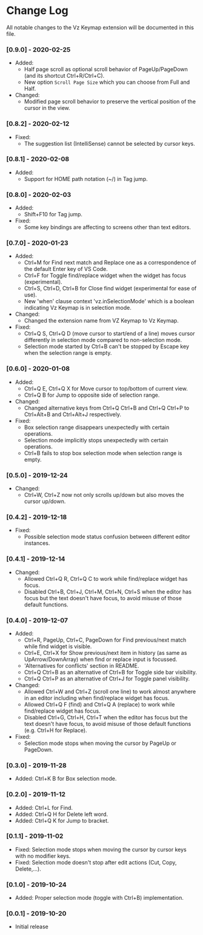 # Change Log

All notable changes to the Vz Keymap extension will be documented in this file.

### [0.9.0] - 2020-02-25
- Added:
  - Half page scroll as optional scroll behavior of PageUp/PageDown (and its shortcut Ctrl+R/Ctrl+C).
  - New option `Scroll Page Size` which you can choose from Full and Half.
- Changed:
  - Modified page scroll behavior to preserve the vertical position of the cursor in the view.

### [0.8.2] - 2020-02-12
- Fixed:
  - The suggestion list (IntelliSense) cannot be selected by cursor keys.

### [0.8.1] - 2020-02-08
- Added:
  - Support for HOME path notation (~/) in Tag jump.

### [0.8.0] - 2020-02-03
- Added:
  - Shift+F10 for Tag jump.
- Fixed:
  - Some key bindings are affecting to screens other than text editors.

### [0.7.0] - 2020-01-23
- Added:
  - Ctrl+M for Find next match and Replace one as a correspondence of the default Enter key of VS Code.
  - Ctrl+F for Toggle find/replace widget when the widget has focus (experimental).
  - Ctrl+S, Ctrl+D, Ctrl+B for Close find widget (experimental for ease of use).
  - New 'when' clause context 'vz.inSelectionMode' which is a boolean indicating Vz Keymap is in selection mode.
- Changed:
  - Changed the extension name from VZ Keymap to Vz Keymap.
- Fixed:
  - Ctrl+Q S, Ctrl+Q D (move cursor to start/end of a line) moves cursor differently in selection mode compared to non-selection mode.
  - Selection mode started by Ctrl+B can't be stopped by Escape key when the selection range is empty.

### [0.6.0] - 2020-01-08
- Added:
  - Ctrl+Q E, Ctrl+Q X for Move cursor to top/bottom of current view.
  - Ctrl+Q B for Jump to opposite side of selection range.
- Changed:
  - Changed alternative keys from Ctrl+Q Ctrl+B and Ctrl+Q Ctrl+P to Ctrl+Alt+B and Ctrl+Alt+J respectively.
- Fixed:
  - Box selection range disappears unexpectedly with certain operations.
  - Selection mode implicitly stops unexpectedly with certain operations.
  - Ctrl+B fails to stop box selection mode when selection range is empty.

### [0.5.0] - 2019-12-24
- Changed:
  - Ctrl+W, Ctrl+Z now not only scrolls up/down but also moves the cursor up/down.

### [0.4.2] - 2019-12-18
- Fixed:
  - Possible selection mode status confusion between different editor instances.

### [0.4.1] - 2019-12-14
- Changed:
  - Allowed Ctrl+Q R, Ctrl+Q C to work while find/replace widget has focus.
  - Disabled Ctrl+B, Ctrl+J, Ctrl+M, Ctrl+N, Ctrl+S when the editor has focus but the text doesn't have focus, to avoid misuse of those default functions.

### [0.4.0] - 2019-12-07
- Added:
  - Ctrl+R, PageUp, Ctrl+C, PageDown for Find previous/next match while find widget is visible.
  - Ctrl+E, Ctrl+X for Show previous/next item in history (as same as UpArrow/DownArray) when find or replace input is focussed.
  - 'Alternatives for conflicts' section in README.
  - Ctrl+Q Ctrl+B as an alternative of Ctrl+B for Toggle side bar visibility.
  - Ctrl+Q Ctrl+P as an alternative of Ctrl+J for Toggle panel visibility.
- Changed:
  - Allowed Ctrl+W and Ctrl+Z (scroll one line) to work almost anywhere in an editor including when find/replace widget has focus.
  - Allowed Ctrl+Q F (find) and Ctrl+Q A (replace) to work while find/replace widget has focus.
  - Disabled Ctrl+G, Ctrl+H, Ctrl+T when the editor has focus but the text doesn't have focus, to avoid misuse of those default functions (e.g. Ctrl+H for Replace).
- Fixed:
  - Selection mode stops when moving the cursor by PageUp or PageDown.

### [0.3.0] - 2019-11-28
- Added: Ctrl+K B for Box selection mode.

### [0.2.0] - 2019-11-12
- Added: Ctrl+L for Find.
- Added: Ctrl+Q H for Delete left word.
- Added: Ctrl+Q K for Jump to bracket.

### [0.1.1] - 2019-11-02
- Fixed: Selection mode stops when moving the cursor by cursor keys with no modifier keys.
- Fixed: Selection mode doesn't stop after edit actions (Cut, Copy, Delete,...).

### [0.1.0] - 2019-10-24
- Added: Proper selection mode (toggle with Ctrl+B) implementation.

### [0.0.1] - 2019-10-20
- Initial release
